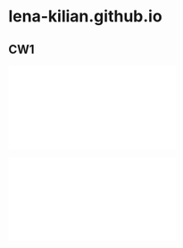 # lena-kilian.github.io


## CW1 

![Link to Animtation Code](GEOG5995M_CW1/original_animation.py)

![Link to Class Code](GEOG5995M_CW1/agent_framework.py)
